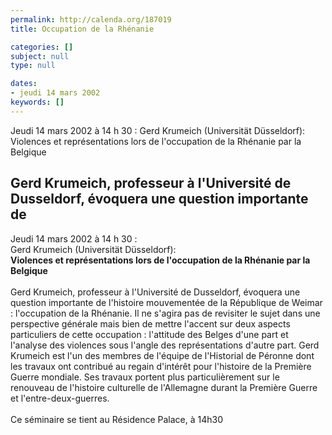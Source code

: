 ```yaml
---
permalink: http://calenda.org/187019
title: Occupation de la Rhénanie

categories: []
subject: null
type: null

dates:
- jeudi 14 mars 2002
keywords: []
---
```

Jeudi 14 mars 2002 à 14 h 30 : Gerd Krumeich (Universität Düsseldorf):  Violences et représentations lors de l'occupation de la Rhénanie par la Belgique   Gerd Krumeich, professeur à l'Université de Dusseldorf, évoquera une question importante de
---
Jeudi 14 mars 2002 à 14 h 30 :<br /> Gerd Krumeich (Universität Düsseldorf): <br /><b>Violences et représentations lors de l'occupation de la Rhénanie par la Belgique</b> <br /><br /> Gerd Krumeich, professeur à l'Université de Dusseldorf, évoquera une question importante de l'histoire mouvementée de la République de Weimar : l'occupation de la Rhénanie. Il ne s'agira pas de revisiter le sujet dans une perspective générale mais bien de mettre l'accent sur deux aspects particuliers de cette occupation : l'attitude des Belges d'une part et l'analyse des violences sous l'angle des représentations d'autre part. Gerd Krumeich est l'un des membres de l'équipe de l'Historial de Péronne dont les travaux ont contribué au regain d'intérêt pour l'histoire de la Première Guerre mondiale. Ses travaux portent plus particulièrement sur le renouveau de l'histoire culturelle de l'Allemagne durant la Première Guerre et l'entre-deux-guerres. <br /><br /> Ce séminaire se tient au Résidence Palace, à 14h30